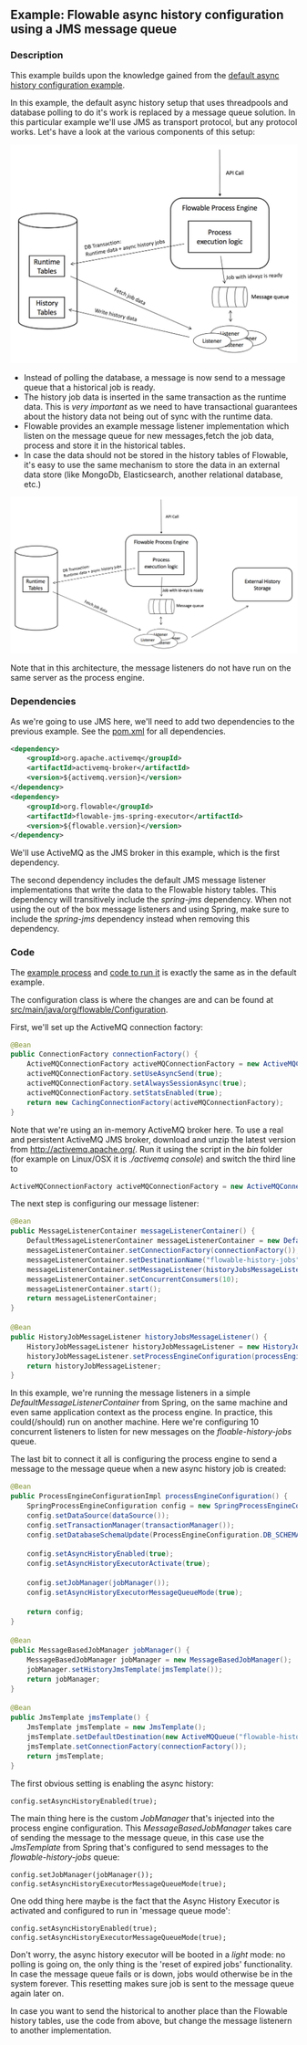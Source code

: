 ## Example: Flowable async history configuration using a JMS message queue

### Description

This example builds upon the knowledge gained from the [default async history configuration example](../async-history-default-cfg). 

In this example, the default async history setup that uses threadpools and database polling to do it's work is replaced by a message queue solution. In this particular example we'll use JMS as transport protocol, but any protocol works. Let's have a look at the various components of this setup:

![Async History with message queue](src/main/resources/diagrams/async-history-message-queue-default.png "Async History with message queue")

* Instead of polling the database, a message is now send to a message queue that a historical job is ready.
* The history job data is inserted in the same transaction  as the runtime data. This is *very important* as we need to have transactional guarantees about the history data not being out of sync with the runtime data.
* Flowable provides an example message listener implementation which listen on the message queue for new messages,fetch the job data, process and store it in the historical tables.
* In case the data should not be stored in the history tables of Flowable, it's easy to use the same mechanism to store the data in an external data store (like MongoDb, Elasticsearch, another relational database, etc.)

![Async History with message queue 2](src/main/resources/diagrams/async-history-message-queue-custom.png "Async History with message queue 2")

Note that in this architecture, the message listeners do not have run on the same server as the process engine.

### Dependencies

As we're going to use JMS here, we'll need to add two dependencies to the previous example. See the [pom.xml](pom.xml) for all dependencies.


```xml
<dependency>
	<groupId>org.apache.activemq</groupId>
	<artifactId>activemq-broker</artifactId>
	<version>${activemq.version}</version>
</dependency>
<dependency>
	<groupId>org.flowable</groupId>
	<artifactId>flowable-jms-spring-executor</artifactId>
	<version>${flowable.version}</version>
</dependency>
``` 

We'll use ActiveMQ as the JMS broker in this example, which is the first dependency.

The second dependency includes the default JMS message listener implementations that write the data to the Flowable history tables. This dependency will transitively include the _spring-jms_ dependency. When not using the out of the box message listeners and using Spring, make sure to include the _spring-jms_ dependency instead when removing this dependency.


 ### Code 
 
 
The [example process](src/main/resources/test-process.bpmn20.xml) and [code to run it](src/main/java/org/flowable/Example.java) is exactly the same as in the default example. 
 
The configuration class is where the changes are and can be found at [src/main/java/org/flowable/Configuration](src/main/java/org/flowable/Configuration.java).
 
First, we'll set up the ActiveMQ connection factory:

```java
@Bean
public ConnectionFactory connectionFactory() {
	ActiveMQConnectionFactory activeMQConnectionFactory = new ActiveMQConnectionFactory("vm://localhost?broker.persistent=false");
	activeMQConnectionFactory.setUseAsyncSend(true);
	activeMQConnectionFactory.setAlwaysSessionAsync(true);
	activeMQConnectionFactory.setStatsEnabled(true);
	return new CachingConnectionFactory(activeMQConnectionFactory);
}
```   

Note that we're using an in-memory ActiveMQ broker here. To use a real and persistent ActiveMQ JMS broker, download and unzip the latest version from http://activemq.apache.org/. Run it using the script in the _bin_ folder (for example on Linux/OSX it is _./activemq console_) and switch the third line to

```java
ActiveMQConnectionFactory activeMQConnectionFactory = new ActiveMQConnectionFactory("tcp://127.0.0.1:61616");
```

The next step is configuring our message listener:

```java
@Bean
public MessageListenerContainer messageListenerContainer() {
	DefaultMessageListenerContainer messageListenerContainer = new DefaultMessageListenerContainer();
	messageListenerContainer.setConnectionFactory(connectionFactory());
	messageListenerContainer.setDestinationName("flowable-history-jobs");
	messageListenerContainer.setMessageListener(historyJobsMessageListener());
	messageListenerContainer.setConcurrentConsumers(10);
	messageListenerContainer.start();
	return messageListenerContainer;
}

@Bean
public HistoryJobMessageListener historyJobsMessageListener() {
	HistoryJobMessageListener historyJobMessageListener = new HistoryJobMessageListener();
	historyJobMessageListener.setProcessEngineConfiguration(processEngineConfiguration());
	return historyJobMessageListener;
}
```

In this example, we're running the message listeners in a simple _DefaultMessageListenerContainer_ from Spring, on the same machine and even same application context as the process engine. In practice, this could(/should) run on another machine. Here we're configuring 10 concurrent listeners to listen for new messages on the _floable-history-jobs_ queue.

The last bit to connect it all is configuring the process engine to send a message to the message queue when a new async history job is created:

```java
@Bean
public ProcessEngineConfigurationImpl processEngineConfiguration() {
	SpringProcessEngineConfiguration config = new SpringProcessEngineConfiguration();
	config.setDataSource(dataSource());
	config.setTransactionManager(transactionManager());
	config.setDatabaseSchemaUpdate(ProcessEngineConfiguration.DB_SCHEMA_UPDATE_DROP_CREATE);

	config.setAsyncHistoryEnabled(true);
	config.setAsyncHistoryExecutorActivate(true);
        
	config.setJobManager(jobManager());
	config.setAsyncHistoryExecutorMessageQueueMode(true);

	return config;
}

@Bean
public MessageBasedJobManager jobManager() {
	MessageBasedJobManager jobManager = new MessageBasedJobManager();
	jobManager.setHistoryJmsTemplate(jmsTemplate());
	return jobManager;
}

@Bean
public JmsTemplate jmsTemplate() {
	JmsTemplate jmsTemplate = new JmsTemplate();
	jmsTemplate.setDefaultDestination(new ActiveMQQueue("flowable-history-jobs"));
	jmsTemplate.setConnectionFactory(connectionFactory());
	return jmsTemplate;
}
```

The first obvious setting is enabling the async history:

```
config.setAsyncHistoryEnabled(true);
```

The main thing here is the custom _JobManager_ that's injected into the process engine configuration. This _MessageBasedJobManager_ takes care of sending the message to the message queue, in this case use the _JmsTemplate_ from Spring that's configured to send messages to the _flowable-history-jobs_ queue:

```
config.setJobManager(jobManager());
config.setAsyncHistoryExecutorMessageQueueMode(true);
```

One odd thing here maybe is the fact that the Async History Executor is activated and configured to run in 'message queue mode':

```
config.setAsyncHistoryEnabled(true);
config.setAsyncHistoryExecutorMessageQueueMode(true);
```

Don't worry, the async history executor will be booted in a _light_ mode: no polling is going on, the only thing is the 'reset of expired jobs' functionality. In case the message queue fails or is down, jobs would otherwise be in the system forever. This resetting makes sure job is sent to the message queue again later on.

In case you want to send the historical to another place than the Flowable history tables, use the code from above, but change the message listenern to another implementation.


